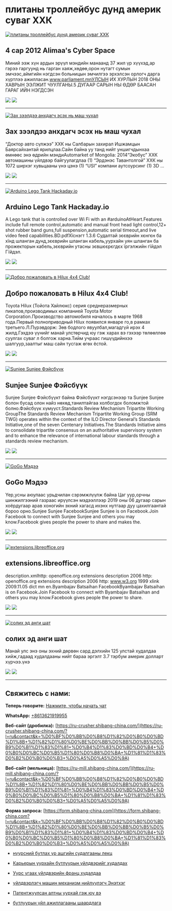 # плитаны троллейбус дунд америк суваг ХХК

<a href="https://swt.shibang-china.com/?l=ru&img&k=%D0%BF%D0%BB%D0%B8%D1%82%D0%B0%D0%BD%D1%8B+%D1%82%D1%80%D0%BE%D0%BB%D0%BB%D0%B5%D0%B9%D0%B1%D1%83%D1%81+%D0%B4%D1%83%D0%BD%D0%B4+%D0%B0%D0%BC%D0%B5%D1%80%D0%B8%D0%BA+%D1%81%D1%83%D0%B2%D0%B0%D0%B3+%D0%A5%D0%A5%D0%9A" target="_blank">![плитаны троллейбус дунд америк суваг ХХК](http://static.shibang-china.com/all-800x300/741.jpg)</a>

## 4 сар 2012 Alimaa's Cyber Space
Миний ээж хүн ардын эрүүл мэндийн манаанд 37 жил үр хүүхэд,ар гэрээ гаргуунд нь гарган хаяж,хөдөө,орон нутагт сумын эмчээс,аймгийн нэгдсэн больницын эмчилгээ эрхэлсэн орлогч дарга хүртлээ ажилласан.www.parliament.mnУЛСЫН ИХ ХУРЛЫН 2018 ОНЫ ХАВРЫН ЭЭЛЖИТ ЧУУЛГАНЫ.5 ДУГААР САРЫН НЫ ӨДӨР БААСАН ГАРАГ ИЙН НЭГДСЭН


<a href="https://whatsapp.shibangsoft.com/WhatsApp.php" target="_blank" title="WhatsApp">![](http://static.shibang-china.com/icon/whatsapp.png)</a> <a href="https://swt.shibang-china.com/?l=ru&icon&k=%D0%BF%D0%BB%D0%B8%D1%82%D0%B0%D0%BD%D1%8B+%D1%82%D1%80%D0%BE%D0%BB%D0%BB%D0%B5%D0%B9%D0%B1%D1%83%D1%81+%D0%B4%D1%83%D0%BD%D0%B4+%D0%B0%D0%BC%D0%B5%D1%80%D0%B8%D0%BA+%D1%81%D1%83%D0%B2%D0%B0%D0%B3+%D0%A5%D0%A5%D0%9A" target="_blank">![](http://static.shibang-china.com/icon/chat-ru.png)</a>

---

<a href="https://swt.shibang-china.com/?l=ru&img&k=%D0%BF%D0%BB%D0%B8%D1%82%D0%B0%D0%BD%D1%8B+%D1%82%D1%80%D0%BE%D0%BB%D0%BB%D0%B5%D0%B9%D0%B1%D1%83%D1%81+%D0%B4%D1%83%D0%BD%D0%B4+%D0%B0%D0%BC%D0%B5%D1%80%D0%B8%D0%BA+%D1%81%D1%83%D0%B2%D0%B0%D0%B3+%D0%A5%D0%A5%D0%9A" target="_blank">![Зах зээлдээ анхдагч эсэх нь маш чухал](http://static.shibang-china.com/all-800x300/1223.jpg)</a>

## Зах зээлдээ анхдагч эсэх нь маш чухал
“Доктор авто сүлжээ” ХХК ны Салбарын захирал Ишжамцын Баярсайхантай ярилцлаа.Сайн байна уу танд нийт уншигчдынхаа өмнөөс энэ өдрийн мэндиAutomarket of Mongolia: 2014“Экобус” ХХК автомашины үйлдвэр байгуулагдлаа (1) “Эрдэнэс Тавантолгой” ХХК ны 1072 ширхэг хувьцааны үнэ цэнэ (1) “USI” компани аутсоурсинг (1) 3D …


<a href="https://whatsapp.shibangsoft.com/WhatsApp.php" target="_blank" title="WhatsApp">![](http://static.shibang-china.com/icon/whatsapp.png)</a> <a href="https://swt.shibang-china.com/?l=ru&icon&k=%D0%BF%D0%BB%D0%B8%D1%82%D0%B0%D0%BD%D1%8B+%D1%82%D1%80%D0%BE%D0%BB%D0%BB%D0%B5%D0%B9%D0%B1%D1%83%D1%81+%D0%B4%D1%83%D0%BD%D0%B4+%D0%B0%D0%BC%D0%B5%D1%80%D0%B8%D0%BA+%D1%81%D1%83%D0%B2%D0%B0%D0%B3+%D0%A5%D0%A5%D0%9A" target="_blank">![](http://static.shibang-china.com/icon/chat-ru.png)</a>

---

<a href="https://swt.shibang-china.com/?l=ru&img&k=%D0%BF%D0%BB%D0%B8%D1%82%D0%B0%D0%BD%D1%8B+%D1%82%D1%80%D0%BE%D0%BB%D0%BB%D0%B5%D0%B9%D0%B1%D1%83%D1%81+%D0%B4%D1%83%D0%BD%D0%B4+%D0%B0%D0%BC%D0%B5%D1%80%D0%B8%D0%BA+%D1%81%D1%83%D0%B2%D0%B0%D0%B3+%D0%A5%D0%A5%D0%9A" target="_blank">![Arduino Lego Tank Hackaday.io](http://static.shibang-china.com/all-800x300/1046.jpg)</a>

## Arduino Lego Tank Hackaday.io
A Lego tank that is controlled over Wi Fi with an #arduinoAtHeart.Features include full remote control,automatic and manual front head light control,12+ shot rubber band guns,full suspension,automatic serial timeout,and live video feed capabilities.BD.pdfХїснэгт 1.3.6 Судалтай зєєврийн хєнгєн ба хїнд шланган дунд,зєєврийн шланган кабель,уурхайн уян шланган ба прожекторын кабель,зєєврийн утасны зєвшєєрєгдєх їргэлжийн гїйдэл Гїйдэл.


<a href="https://whatsapp.shibangsoft.com/WhatsApp.php" target="_blank" title="WhatsApp">![](http://static.shibang-china.com/icon/whatsapp.png)</a> <a href="https://swt.shibang-china.com/?l=ru&icon&k=%D0%BF%D0%BB%D0%B8%D1%82%D0%B0%D0%BD%D1%8B+%D1%82%D1%80%D0%BE%D0%BB%D0%BB%D0%B5%D0%B9%D0%B1%D1%83%D1%81+%D0%B4%D1%83%D0%BD%D0%B4+%D0%B0%D0%BC%D0%B5%D1%80%D0%B8%D0%BA+%D1%81%D1%83%D0%B2%D0%B0%D0%B3+%D0%A5%D0%A5%D0%9A" target="_blank">![](http://static.shibang-china.com/icon/chat-ru.png)</a>

---

<a href="https://swt.shibang-china.com/?l=ru&img&k=%D0%BF%D0%BB%D0%B8%D1%82%D0%B0%D0%BD%D1%8B+%D1%82%D1%80%D0%BE%D0%BB%D0%BB%D0%B5%D0%B9%D0%B1%D1%83%D1%81+%D0%B4%D1%83%D0%BD%D0%B4+%D0%B0%D0%BC%D0%B5%D1%80%D0%B8%D0%BA+%D1%81%D1%83%D0%B2%D0%B0%D0%B3+%D0%A5%D0%A5%D0%9A" target="_blank">![Добро пожаловать в Hilux 4х4 Club!](http://static.shibang-china.com/all-800x300/206.jpg)</a>

## Добро пожаловать в Hilux 4х4 Club!
Toyota Hilux (Тойота Хайлюкс) серия среднеразмерных пикапов,производимых компанией Toyota Motor Corporation.Производство автомобиля началось в марте 1968 года.Первый полноприводный Hilux появился январе го,в рамках третьего.Л.Пүрэвдорж: Зөв бодлого явуулбал,магадгүй ирэх 4 жилд.Гэхдээ үүнийг манай улстөрчид юу гэж харах вэ гэхээр төлөөллөө суулгах суваг л болгож харна.Тийм учраас гишүүдийнхээ шалгуур,заалтыг маш сайн тусгаж өгөх ёстой.


<a href="https://whatsapp.shibangsoft.com/WhatsApp.php" target="_blank" title="WhatsApp">![](http://static.shibang-china.com/icon/whatsapp.png)</a> <a href="https://swt.shibang-china.com/?l=ru&icon&k=%D0%BF%D0%BB%D0%B8%D1%82%D0%B0%D0%BD%D1%8B+%D1%82%D1%80%D0%BE%D0%BB%D0%BB%D0%B5%D0%B9%D0%B1%D1%83%D1%81+%D0%B4%D1%83%D0%BD%D0%B4+%D0%B0%D0%BC%D0%B5%D1%80%D0%B8%D0%BA+%D1%81%D1%83%D0%B2%D0%B0%D0%B3+%D0%A5%D0%A5%D0%9A" target="_blank">![](http://static.shibang-china.com/icon/chat-ru.png)</a>

---

<a href="https://swt.shibang-china.com/?l=ru&img&k=%D0%BF%D0%BB%D0%B8%D1%82%D0%B0%D0%BD%D1%8B+%D1%82%D1%80%D0%BE%D0%BB%D0%BB%D0%B5%D0%B9%D0%B1%D1%83%D1%81+%D0%B4%D1%83%D0%BD%D0%B4+%D0%B0%D0%BC%D0%B5%D1%80%D0%B8%D0%BA+%D1%81%D1%83%D0%B2%D0%B0%D0%B3+%D0%A5%D0%A5%D0%9A" target="_blank">![Sunjee Sunjee Фэйсбүүк](http://static.shibang-china.com/all-800x300/670.jpg)</a>

## Sunjee Sunjee Фэйсбүүк
Sunjee Sunjee Фэйсбүүкт байна Фэйсбүүкт нэгдсэнээр та Sunjee Sunjee болон бусад олон найз нөхөд,танилтайгаа холбогдох боломжтой болно.Фэйсбүүк хүмүүст.Standards Review Mechanism Tripartite Working GroupThe Standards Review Mechanism Tripartite Working Group (SRM TWG) operates within the context of the ILO Director General’s Standards Initiative,one of the seven Centenary Initiatives.The Standards Initiative aims to consolidate tripartite consensus on an authoritative supervisory system and to enhance the relevance of international labour standards through a standards review mechanism.


<a href="https://whatsapp.shibangsoft.com/WhatsApp.php" target="_blank" title="WhatsApp">![](http://static.shibang-china.com/icon/whatsapp.png)</a> <a href="https://swt.shibang-china.com/?l=ru&icon&k=%D0%BF%D0%BB%D0%B8%D1%82%D0%B0%D0%BD%D1%8B+%D1%82%D1%80%D0%BE%D0%BB%D0%BB%D0%B5%D0%B9%D0%B1%D1%83%D1%81+%D0%B4%D1%83%D0%BD%D0%B4+%D0%B0%D0%BC%D0%B5%D1%80%D0%B8%D0%BA+%D1%81%D1%83%D0%B2%D0%B0%D0%B3+%D0%A5%D0%A5%D0%9A" target="_blank">![](http://static.shibang-china.com/icon/chat-ru.png)</a>

---

<a href="https://swt.shibang-china.com/?l=ru&img&k=%D0%BF%D0%BB%D0%B8%D1%82%D0%B0%D0%BD%D1%8B+%D1%82%D1%80%D0%BE%D0%BB%D0%BB%D0%B5%D0%B9%D0%B1%D1%83%D1%81+%D0%B4%D1%83%D0%BD%D0%B4+%D0%B0%D0%BC%D0%B5%D1%80%D0%B8%D0%BA+%D1%81%D1%83%D0%B2%D0%B0%D0%B3+%D0%A5%D0%A5%D0%9A" target="_blank">![GoGo Мэдээ](http://static.shibang-china.com/all-800x300/355.jpg)</a>

## GoGo Мэдээ
Үер,усны аюулаас урьдчилан сэрэмжлүүлж байна Цаг уур,орчны шинжилгээний газраас ирүүлсэн мэдээллээр 2019 оны 06 дугаар сарын хоёрдугаар арав хоногийн эхний хагасд ихэнх нутгаар дуу цахилгаантай бороо орно.Sunjee Sunjee FacebookSunjee Sunjee is on Facebook.Join Facebook to connect with Sunjee Sunjee and others you may know.Facebook gives people the power to share and makes the.


<a href="https://whatsapp.shibangsoft.com/WhatsApp.php" target="_blank" title="WhatsApp">![](http://static.shibang-china.com/icon/whatsapp.png)</a> <a href="https://swt.shibang-china.com/?l=ru&icon&k=%D0%BF%D0%BB%D0%B8%D1%82%D0%B0%D0%BD%D1%8B+%D1%82%D1%80%D0%BE%D0%BB%D0%BB%D0%B5%D0%B9%D0%B1%D1%83%D1%81+%D0%B4%D1%83%D0%BD%D0%B4+%D0%B0%D0%BC%D0%B5%D1%80%D0%B8%D0%BA+%D1%81%D1%83%D0%B2%D0%B0%D0%B3+%D0%A5%D0%A5%D0%9A" target="_blank">![](http://static.shibang-china.com/icon/chat-ru.png)</a>

---

<a href="https://swt.shibang-china.com/?l=ru&img&k=%D0%BF%D0%BB%D0%B8%D1%82%D0%B0%D0%BD%D1%8B+%D1%82%D1%80%D0%BE%D0%BB%D0%BB%D0%B5%D0%B9%D0%B1%D1%83%D1%81+%D0%B4%D1%83%D0%BD%D0%B4+%D0%B0%D0%BC%D0%B5%D1%80%D0%B8%D0%BA+%D1%81%D1%83%D0%B2%D0%B0%D0%B3+%D0%A5%D0%A5%D0%9A" target="_blank">![extensions.libreoffice.org](http://static.shibang-china.com/all-800x300/1067.jpg)</a>

## extensions.libreoffice.org
description.xmlhttp: openoffice.org extensions description 2006 http: openoffice.org extensions description 2006 http: www.w3.org 1999 xlink 2009.11.05 dict mn en.Byambajav Batsaihan FacebookByambajav Batsaihan is on Facebook.Join Facebook to connect with Byambajav Batsaihan and others you may know.Facebook gives people the power to share.


<a href="https://whatsapp.shibangsoft.com/WhatsApp.php" target="_blank" title="WhatsApp">![](http://static.shibang-china.com/icon/whatsapp.png)</a> <a href="https://swt.shibang-china.com/?l=ru&icon&k=%D0%BF%D0%BB%D0%B8%D1%82%D0%B0%D0%BD%D1%8B+%D1%82%D1%80%D0%BE%D0%BB%D0%BB%D0%B5%D0%B9%D0%B1%D1%83%D1%81+%D0%B4%D1%83%D0%BD%D0%B4+%D0%B0%D0%BC%D0%B5%D1%80%D0%B8%D0%BA+%D1%81%D1%83%D0%B2%D0%B0%D0%B3+%D0%A5%D0%A5%D0%9A" target="_blank">![](http://static.shibang-china.com/icon/chat-ru.png)</a>

---

<a href="https://swt.shibang-china.com/?l=ru&img&k=%D0%BF%D0%BB%D0%B8%D1%82%D0%B0%D0%BD%D1%8B+%D1%82%D1%80%D0%BE%D0%BB%D0%BB%D0%B5%D0%B9%D0%B1%D1%83%D1%81+%D0%B4%D1%83%D0%BD%D0%B4+%D0%B0%D0%BC%D0%B5%D1%80%D0%B8%D0%BA+%D1%81%D1%83%D0%B2%D0%B0%D0%B3+%D0%A5%D0%A5%D0%9A" target="_blank">![солих эд анги шат](http://static.shibang-china.com/all-800x300/1091.jpg)</a>

## солих эд анги шат
Манай улс энэ оны эхний дөрвөн сард дэлхийн 125 улстай худалдаа хийж,гадаад худалдааны нийт бараа эргэлт 3.7 тэрбум америк долларт хүрчээ.үнэ

<a href="https://whatsapp.shibangsoft.com/WhatsApp.php" target="_blank" title="WhatsApp">![](http://static.shibang-china.com/icon/whatsapp.png)</a> <a href="https://swt.shibang-china.com/?l=ru&icon&k=%D0%BF%D0%BB%D0%B8%D1%82%D0%B0%D0%BD%D1%8B+%D1%82%D1%80%D0%BE%D0%BB%D0%BB%D0%B5%D0%B9%D0%B1%D1%83%D1%81+%D0%B4%D1%83%D0%BD%D0%B4+%D0%B0%D0%BC%D0%B5%D1%80%D0%B8%D0%BA+%D1%81%D1%83%D0%B2%D0%B0%D0%B3+%D0%A5%D0%A5%D0%9A" target="_blank">![](http://static.shibang-china.com/icon/chat-ru.png)</a>

---
## Свяжитесь с нами:

**Теперь говорите:** [Нажмите, чтобы начать чат](https://swt.shibang-china.com?l=ru&contact&k=%D0%BF%D0%BB%D0%B8%D1%82%D0%B0%D0%BD%D1%8B+%D1%82%D1%80%D0%BE%D0%BB%D0%BB%D0%B5%D0%B9%D0%B1%D1%83%D1%81+%D0%B4%D1%83%D0%BD%D0%B4+%D0%B0%D0%BC%D0%B5%D1%80%D0%B8%D0%BA+%D1%81%D1%83%D0%B2%D0%B0%D0%B3+%D0%A5%D0%A5%D0%9A)

**WhatsApp:**  [+8613621919955](https://whatsapp.shibangsoft.com/WhatsApp.php)

**Веб-сайт (дробилка):** [https://ru-crusher.shibang-china.com/](https://ru-crusher.shibang-china.com/?l=ru&contact&k=%D0%BF%D0%BB%D0%B8%D1%82%D0%B0%D0%BD%D1%8B+%D1%82%D1%80%D0%BE%D0%BB%D0%BB%D0%B5%D0%B9%D0%B1%D1%83%D1%81+%D0%B4%D1%83%D0%BD%D0%B4+%D0%B0%D0%BC%D0%B5%D1%80%D0%B8%D0%BA+%D1%81%D1%83%D0%B2%D0%B0%D0%B3+%D0%A5%D0%A5%D0%9A)

**Веб-сайт (мельница):** [https://ru-mill.shibang-china.com/](https://ru-mill.shibang-china.com/?l=ru&contact&k=%D0%BF%D0%BB%D0%B8%D1%82%D0%B0%D0%BD%D1%8B+%D1%82%D1%80%D0%BE%D0%BB%D0%BB%D0%B5%D0%B9%D0%B1%D1%83%D1%81+%D0%B4%D1%83%D0%BD%D0%B4+%D0%B0%D0%BC%D0%B5%D1%80%D0%B8%D0%BA+%D1%81%D1%83%D0%B2%D0%B0%D0%B3+%D0%A5%D0%A5%D0%9A)

**Форма запроса:** [https://form.shibang-china.com](https://form.shibang-china.com?l=ru&contact&k=%D0%BF%D0%BB%D0%B8%D1%82%D0%B0%D0%BD%D1%8B+%D1%82%D1%80%D0%BE%D0%BB%D0%BB%D0%B5%D0%B9%D0%B1%D1%83%D1%81+%D0%B4%D1%83%D0%BD%D0%B4+%D0%B0%D0%BC%D0%B5%D1%80%D0%B8%D0%BA+%D1%81%D1%83%D0%B2%D0%B0%D0%B3+%D0%A5%D0%A5%D0%9A)

* [нүүрсний бутлах үр ашгийн судалгааны лекц](../129/%D0%BD%D2%AF%D2%AF%D1%80%D1%81%D0%BD%D0%B8%D0%B9%20%D0%B1%D1%83%D1%82%D0%BB%D0%B0%D1%85%20%D2%AF%D1%80%20%D0%B0%D1%88%D0%B3%D0%B8%D0%B9%D0%BD%20%D1%81%D1%83%D0%B4%D0%B0%D0%BB%D0%B3%D0%B0%D0%B0%D0%BD%D1%8B%20%D0%BB%D0%B5%D0%BA%D1%86.md)

* [Карьерын уурхайн бутлуурын үйлдвэрийг худалдах](../128/%D0%9A%D0%B0%D1%80%D1%8C%D0%B5%D1%80%D1%8B%D0%BD%20%D1%83%D1%83%D1%80%D1%85%D0%B0%D0%B9%D0%BD%20%D0%B1%D1%83%D1%82%D0%BB%D1%83%D1%83%D1%80%D1%8B%D0%BD%20%D2%AF%D0%B9%D0%BB%D0%B4%D0%B2%D1%8D%D1%80%D0%B8%D0%B9%D0%B3%20%D1%85%D1%83%D0%B4%D0%B0%D0%BB%D0%B4%D0%B0%D1%85.md)

* [Уурс угаах үйлдвэрийн франц худалдаа](../129/%D0%A3%D1%83%D1%80%D1%81%20%D1%83%D0%B3%D0%B0%D0%B0%D1%85%20%D2%AF%D0%B9%D0%BB%D0%B4%D0%B2%D1%8D%D1%80%D0%B8%D0%B9%D0%BD%20%D1%84%D1%80%D0%B0%D0%BD%D1%86%20%D1%85%D1%83%D0%B4%D0%B0%D0%BB%D0%B4%D0%B0%D0%B0.md)

* [үйлдвэрлэгч машин механизм нийлүүлэгч Энэтхэг](../128/%D2%AF%D0%B9%D0%BB%D0%B4%D0%B2%D1%8D%D1%80%D0%BB%D1%8D%D0%B3%D1%87%20%D0%BC%D0%B0%D1%88%D0%B8%D0%BD%20%D0%BC%D0%B5%D1%85%D0%B0%D0%BD%D0%B8%D0%B7%D0%BC%20%D0%BD%D0%B8%D0%B9%D0%BB%D2%AF%D2%AF%D0%BB%D1%8D%D0%B3%D1%87%20%D0%AD%D0%BD%D1%8D%D1%82%D1%85%D1%8D%D0%B3.md)

* [Патентжуулсан алтны уурхай гэж юу вэ](../130/%D0%9F%D0%B0%D1%82%D0%B5%D0%BD%D1%82%D0%B6%D1%83%D1%83%D0%BB%D1%81%D0%B0%D0%BD%20%D0%B0%D0%BB%D1%82%D0%BD%D1%8B%20%D1%83%D1%83%D1%80%D1%85%D0%B0%D0%B9%20%D0%B3%D1%8D%D0%B6%20%D1%8E%D1%83%20%D0%B2%D1%8D.md)

* [бутлуурын үйл ажиллагааны шаардлага](../128/%D0%B1%D1%83%D1%82%D0%BB%D1%83%D1%83%D1%80%D1%8B%D0%BD%20%D2%AF%D0%B9%D0%BB%20%D0%B0%D0%B6%D0%B8%D0%BB%D0%BB%D0%B0%D0%B3%D0%B0%D0%B0%D0%BD%D1%8B%20%D1%88%D0%B0%D0%B0%D1%80%D0%B4%D0%BB%D0%B0%D0%B3%D0%B0.md)
